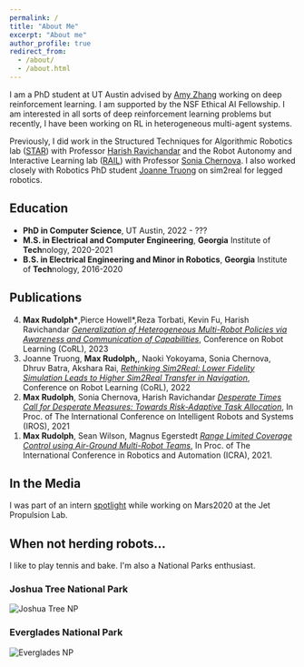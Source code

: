 ```yaml
---
permalink: /
title: "About Me"
excerpt: "About me"
author_profile: true
redirect_from: 
  - /about/
  - /about.html
---
```


I am a PhD student at UT Austin advised by <a href="https://amyzhang.github.io/">Amy Zhang</a> working on deep reinforcement learning. I am supported by the NSF Ethical AI Fellowship. I am interested in all sorts of deep reinforcement learning problems but recently, I have been working on RL in heterogeneous multi-agent systems. 

Previously, I did work in the Structured Techniques for Algorithmic Robotics lab (<a href="https://star-lab.cc.gatech.edu/">STAR</a>) with Professor <a href="https://harishravichandar.com/">Harish Ravichandar</a> and the Robot Autonomy and Interactive Learning lab (<a href="https://rail.gatech.edu/">RAIL</a>) with Professor <a href="https://www.cc.gatech.edu/~chernova/">Sonia Chernova</a>. I also worked closely with Robotics PhD student <a href="https://www.joannetruong.com/">Joanne Truong</a> on sim2real for legged robotics.

## Education
- **PhD in Computer Science**, UT Austin, 2022 - ???
- **M.S. in Electrical and Computer Engineering**, **Georgia** Institute of **Tech**nology, 2020-2021
- **B.S. in Electrical Engineering and Minor in Robotics**, **Georgia** Institute of **Tech**nology, 2016-2020

## Publications

<ol reversed>
  <li><strong>Max Rudolph*</strong>,Pierce Howell*,Reza Torbati, Kevin Fu, Harish Ravichandar  <em><a href="https://scholar.google.com/citations?view_op=view_citation&hl=en&user=G1a5cBkAAAAJ&citation_for_view=G1a5cBkAAAAJ:2osOgNQ5qMEC">Generalization of Heterogeneous Multi-Robot Policies via Awareness and Communication of Capabilities</a></em>, Conference on Robot Learning (CoRL), 2023</li>
  <li>Joanne Truong, <strong>Max Rudolph,</strong>, Naoki Yokoyama, Sonia Chernova, Dhruv Batra, Akshara Rai, <em><a href="https://arxiv.org/abs/2207.10821">Rethinking Sim2Real: Lower Fidelity Simulation Leads to Higher Sim2Real Transfer in Navigation</a></em>, Conference on Robot Learning (CoRL), 2022</li>
  <li><strong>Max Rudolph</strong>, Sonia Chernova, Harish Ravichandar <em> <a href="https://arxiv.org/abs/2108.00346">Desperate Times Call for Desperate Measures: Towards Risk-Adaptive Task Allocation</a></em>,  In Proc. of The International Conference on Intelligent Robots and Systems (IROS), 2021</li>
  <li><strong>Max Rudolph</strong>, Sean Wilson, Magnus Egerstedt<em> <a href="http://maxrudolph1.github.io/files/icra2021.pdf">Range Limited Coverage Control using Air-Ground Multi-Robot Teams</a></em>, In Proc. of The International Conference in Robotics and Automation (ICRA), 2021.</li>
</ol>


<!-- ## Work Experience -->


## In the Media

I was part of an intern [spotlight](https://www.jpl.nasa.gov/edu/news/2020/1/9/intern-turns-head-on-nasas-next-mars-rover/) while working on Mars2020 at the Jet Propulsion Lab.

## When not herding robots...

I like to play tennis and bake. I'm also a National Parks enthusiast.

### Joshua Tree National Park
![Joshua Tree NP](/images/joshtree.png)

<!-- ### Olympic National Park
![Olympic NP](/images/olympic.png) -->

### Everglades National Park
![Everglades NP](/images/everglades.png)

<!-- <script type="text/javascript" id="clustrmaps" src="//clustrmaps.com/map_v2.js?d=XhEKBJ9O2_TthiEi-PwehKPFcGIWFrvadyqAwvkSJEs&cl=ffffff&w=a"></script> -->